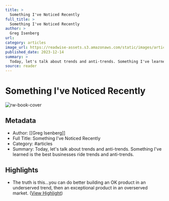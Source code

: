 ```yaml
---
title: >
  Something I've Noticed Recently
full_title: >
  Something I've Noticed Recently
author: >
  Greg Isenberg
url: 
category: articles
image_url: https://readwise-assets.s3.amazonaws.com/static/images/article4.6bc1851654a0.png
published_date: 2023-12-14
summary: >
  Today, let's talk about trends and anti-trends. Something I've learned is the best businesses ride trends and anti-trends.
source: reader
---
```

# Something I've Noticed Recently

![rw-book-cover](https://readwise-assets.s3.amazonaws.com/static/images/article4.6bc1851654a0.png)

## Metadata
- Author: [[Greg Isenberg]]
- Full Title: Something I've Noticed Recently
- Category: #articles
- Summary: Today, let's talk about trends and anti-trends. Something I've learned is the best businesses ride trends and anti-trends.

## Highlights
- The truth is this...you can do better building an OK product in an underserved trend, then an exceptional product in an overserved market. ([View Highlight](https://read.readwise.io/read/01hhy566t7kbnkh6hczbty93q9))



